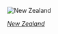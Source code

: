 
![New Zealand](https://www.gstatic.com/prettyearth/assets/full/7005.jpg)

*[New Zealand](https://www.google.com/maps/@-36.874954,174.744756,11z/data=!3m1!1e3)*
